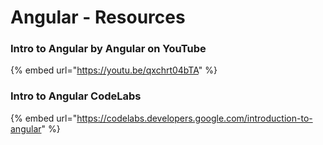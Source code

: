 # Angular - Resources

### Intro to Angular by Angular on YouTube

{% embed url="https://youtu.be/qxchrt04bTA" %}

### Intro to Angular CodeLabs

{% embed url="https://codelabs.developers.google.com/introduction-to-angular" %}
